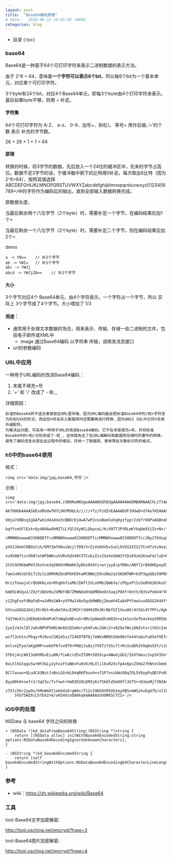 ```yaml
---
layout: post
title:  "Base64编码原理"
# date:   2018-06-23 10:05:05 +0800
categories: blog
---
```


* 目录
{:toc}

### base64
Base64是一种基于64个可打印字符来表示二进制数据的表示方法。

由于 2^6 = 64，意味着**一个字符可以表示6个bit**。所以每6个bit为一个基本单元，对应某个可打印字符。

3个byte有24个bit，对应4个Base64单元，即每3个byte由4个打印字符来表示。最后如果byte不够，则用 = 补足。


#### 字符集

64个可打印字符为  A-Z、 a-z、 0-9、加号+、斜杠/。  等号= 用作后缀，’=’的个数 表示 补充的字节数。

26 + 26 + 1 + 1 = 64

#### 原理

转换的时候，将3字节的数据，先后放入一个24位的缓冲区中，先来的字节占高位。数据不足3字节的话，于缓冲器中剩下的比特用0补足。每次取出6比特（因为 2^6=64），按照其值选择ABCDEFGHIJKLMNOPQRSTUVWXYZabcdefghijklmnopqrstuvwxyz0123456789+/中的字符作为编码后的输出，直到全部输入数据转换完成。

原数据长度，

当最后剩余两个八位字节（2个byte）时，需要补足一个字节，在编码结果后加1个=

当最后剩余一个八位字节（2个byte）时，需要补足二个字节，则在编码结果后加2个=

demo

```
a -> YQ==    // 补2个字节
ab -> YWI=   // 补1个字节
abc -> YWJj  
abcd -> YWJjZA==    // 补2个字节
```

#### 大小

3个字节对应4个 Base64单元，由4个字符表示。一个字符占一个字节，所以 实际上 3个字节成了4个字节。大小增加了 1/3 

#### 用途：

* 通常用于处理文本数据的场合，用来表示、传输、存储一些二进制的文件，包括电子邮件或XML中
    * image 通过Base64编码 以字符串 传输，调用发消息接口
* url的参数编码

### URL中应用

一种用于URL编码的改进Base64编码：

1. 末尾不填充=号
2. '+' 和 '/' 改成了 - 和 _ 

详细原因：
>
    标准的Base64并不适合直接放在URL里传输，因为URL编码器会把标准Base64中的/和+字符变为形如%XX的形式，而这些%号在存入数据库时还需要再进行转换，因为ANSI SQL中已将%号用作通配符。
    为解决此问题，可采用一种用于URL的改进Base64编码，它不在末尾填充=号，并将标准Base64中的+和/分别改成了-和_，这样就免去了在URL编解码和数据库存储时所要作的转换，避免了编码信息长度在此过程中的增加，并统一了数据库、表单等处对象标识符的格式。

### h5中的base64使用

格式：

```
<img src='data:img/jpg;base64,字符'/>
```

示例：
```
<img src='data:img/jpg;base64,iVBORw0KGgoAAAANSUhEUgAAAW4AAADMBAMAAAChL1TtAAAABGdBTUEAALGPC/xhBQAAAAFzUkdC
    AK7OHOkAAAASUExURUdwTH7L9H7M9bLk/////+Tz/FzdZnEAAAADdFJOUwD+d74o7HIAAASGSURB
    VHja7d0BsqIgGAfwXid4xAVe3cBBDrDj4wA7wP2vsoBamlohqHyzfyprZzbfr69PxAQ8nebLjRVQ
    bqfYcmVFlEsk+8y4KKAw9hMZ7iLYQlSXyHCLQkpcwL/KcX9TTJPYRLmKYkqUm5XjZv+N+/fwAjfc
    cMMNN9xwww033HDDDTfccMMNN9xwww033HDDDTfccMMNN9xwww033HDDDTfccJNy27bXoqXl1oKL
    yhX3JOm4lRBOzCsh/EMYIm7H9uiWzjlfD9/VrZzVo0UVbv5uCLhVSG2XIS27CndTvtu9se2sL6XW
    ov9X8W7ts+SR07atWFbWKvu5VRvhQV40YZTCukzZzx1Se4xUbW1YtDsE9zm2KnwFdcluD+Rm+mn4
    2tXtGO96bmMVXJbsVve3qVAHSnMHmKK3y6bz6X4Yi+w+jyy8/pYDNn/ANYl2rB4OHEpoyO7s7nY1
    famJuNXzUC0i7i5LtLU6MVN2bn8P6hE9twMtNN6jEOvUNe2a33KUNTWR+kSP3ppQEe59PD8KcEOl
    HrzzTeoajnCrQbOKkLvb+RhqbhfsxMbJIW7l2VLohMbJQW63o/cPQyxPtIu3e0h626UkuV36RriU
    kmD9LWVquI/ZXzYiNdzHuJVMDfdB7ZMmNdxHnQdMDbeOntaqiPOXf+OntSrB3SxPobU4rVUJ7orH
    z1ZUgFuxFdNaFeD+w1dMa1WA+y9fMa1VAe5qzbRWBbjZmumh4IabkPtFewtuuOGGG2644YYbbrjh
    hhtuuOGGG264j3Or8bl+Ku6m7dxcE3M3frSHH91Rk3KrNkfUI1VouHX/4t5di4Y7PFs/ApWWW9V9
    fdIYWvXJc2dEKm6X4b4PvKTnNqOxNEvuG+OMsSp0meDhvK01h+aJeSzn3efb4vXeqtRR5UntE22X
    2ye3/mJvl8lJuKoNPhPSHOLWo662Q3eHvry64FvAc2GKcZ+v82Ge7Wvj6HZvtxr1tO3cIaUjLj3m
    ws7l3vktn/Pbqy+R10vzCSN2dSvz7I4K9TBfDj7eWXvNMbh3dm98vTe44YabsFu6VofVETuebcun
    bnlveZFye7aKgbMP+uxHdfKfvv0T9+PHQ1Ju8zjYV6TcYSSc7l+RcUsdDh2V9q8o5Xf/c1C2C93u
    5Tbtj4cLWVI3o0VRbvEiu8N/fiwKcrd5vZTdM+585Scpv4WwdjGbZ/IkX7mkuc3vp3V35nYVo+q2
    0xLhlhGtqqx5wrWY3GLy2yhxiFtaNbnFuKVO/HLXlilbvR2Xsfp4x6psZSHe27hNtnCbmduG8c4X
    8Cl7wzwx+QLu4C43BstJvBnLGG+bL94qRKFbuvU+uf1P7vnibWzO0q7OL5V9zpPuQDlPvKUrVlpt
    8yy0Dk9+ne7+1r3qV3v/Tvfnwt+SmRZO39LDR9jKvTSkOld5m99fl3U75++D3eeMjf3N3A4+afpe
    s7X1c5br2yw9s/hMuW4d7jebXdi6rgWG+/T12v196k8YR5Xb1myXBSvmWSihvEqU7b/ulICz5dPs
    5Yb75WZXcLhfbXZ+6/oH34XsnD86kqkAAAAASUVORK5CYII='/>
```

### iOS中的处理

NSData 与 base64 字符之间的转换

```
+ (NSData *)kd_dataFromBase64String:(NSString *)string {
    return [[NSData alloc] initWithBase64EncodedString:string options:NSDataBase64DecodingIgnoreUnknownCharacters];
}

- (NSString *)kd_base64EncodedString {
    return [self base64EncodedStringWithOptions:NSDataBase64Encoding64CharacterLineLength];
}
```


### 参考

- wiki：https://zh.wikipedia.org/wiki/Base64

### 工具

tool-Base64文字加密解密:

http://tool.oschina.net/encrypt?type=3

tool-Base64图片加密解密:

http://tool.oschina.net/encrypt?type=4
